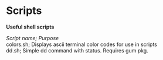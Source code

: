 # Scripts
<strong>Useful shell scripts</strong>

<em>Script name; Purpose</em><br>
colors.sh; Displays ascii terminal color codes for use in scripts<br>
dd.sh; Simple dd command with status. Requires gum pkg.<br>


